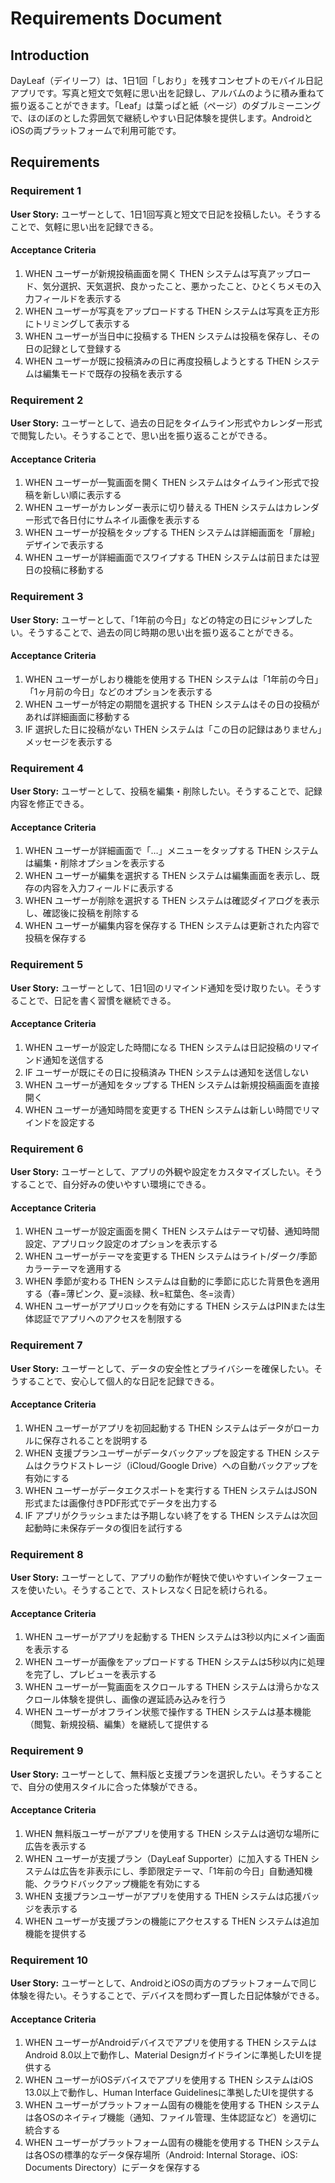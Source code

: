 # Requirements Document

## Introduction

DayLeaf（デイリーフ）は、1日1回「しおり」を残すコンセプトのモバイル日記アプリです。写真と短文で気軽に思い出を記録し、アルバムのように積み重ねて振り返ることができます。「Leaf」は葉っぱと紙（ページ）のダブルミーニングで、ほのぼのとした雰囲気で継続しやすい日記体験を提供します。AndroidとiOSの両プラットフォームで利用可能です。

## Requirements

### Requirement 1

**User Story:** ユーザーとして、1日1回写真と短文で日記を投稿したい。そうすることで、気軽に思い出を記録できる。

#### Acceptance Criteria

1. WHEN ユーザーが新規投稿画面を開く THEN システムは写真アップロード、気分選択、天気選択、良かったこと、悪かったこと、ひとくちメモの入力フィールドを表示する
2. WHEN ユーザーが写真をアップロードする THEN システムは写真を正方形にトリミングして表示する
3. WHEN ユーザーが当日中に投稿する THEN システムは投稿を保存し、その日の記録として登録する
4. WHEN ユーザーが既に投稿済みの日に再度投稿しようとする THEN システムは編集モードで既存の投稿を表示する

### Requirement 2

**User Story:** ユーザーとして、過去の日記をタイムライン形式やカレンダー形式で閲覧したい。そうすることで、思い出を振り返ることができる。

#### Acceptance Criteria

1. WHEN ユーザーが一覧画面を開く THEN システムはタイムライン形式で投稿を新しい順に表示する
2. WHEN ユーザーがカレンダー表示に切り替える THEN システムはカレンダー形式で各日付にサムネイル画像を表示する
3. WHEN ユーザーが投稿をタップする THEN システムは詳細画面を「扉絵」デザインで表示する
4. WHEN ユーザーが詳細画面でスワイプする THEN システムは前日または翌日の投稿に移動する

### Requirement 3

**User Story:** ユーザーとして、「1年前の今日」などの特定の日にジャンプしたい。そうすることで、過去の同じ時期の思い出を振り返ることができる。

#### Acceptance Criteria

1. WHEN ユーザーがしおり機能を使用する THEN システムは「1年前の今日」「1ヶ月前の今日」などのオプションを表示する
2. WHEN ユーザーが特定の期間を選択する THEN システムはその日の投稿があれば詳細画面に移動する
3. IF 選択した日に投稿がない THEN システムは「この日の記録はありません」メッセージを表示する

### Requirement 4

**User Story:** ユーザーとして、投稿を編集・削除したい。そうすることで、記録内容を修正できる。

#### Acceptance Criteria

1. WHEN ユーザーが詳細画面で「…」メニューをタップする THEN システムは編集・削除オプションを表示する
2. WHEN ユーザーが編集を選択する THEN システムは編集画面を表示し、既存の内容を入力フィールドに表示する
3. WHEN ユーザーが削除を選択する THEN システムは確認ダイアログを表示し、確認後に投稿を削除する
4. WHEN ユーザーが編集内容を保存する THEN システムは更新された内容で投稿を保存する

### Requirement 5

**User Story:** ユーザーとして、1日1回のリマインド通知を受け取りたい。そうすることで、日記を書く習慣を継続できる。

#### Acceptance Criteria

1. WHEN ユーザーが設定した時間になる THEN システムは日記投稿のリマインド通知を送信する
2. IF ユーザーが既にその日に投稿済み THEN システムは通知を送信しない
3. WHEN ユーザーが通知をタップする THEN システムは新規投稿画面を直接開く
4. WHEN ユーザーが通知時間を変更する THEN システムは新しい時間でリマインドを設定する

### Requirement 6

**User Story:** ユーザーとして、アプリの外観や設定をカスタマイズしたい。そうすることで、自分好みの使いやすい環境にできる。

#### Acceptance Criteria

1. WHEN ユーザーが設定画面を開く THEN システムはテーマ切替、通知時間設定、アプリロック設定のオプションを表示する
2. WHEN ユーザーがテーマを変更する THEN システムはライト/ダーク/季節カラーテーマを適用する
3. WHEN 季節が変わる THEN システムは自動的に季節に応じた背景色を適用する（春=薄ピンク、夏=淡緑、秋=紅葉色、冬=淡青）
4. WHEN ユーザーがアプリロックを有効にする THEN システムはPINまたは生体認証でアプリへのアクセスを制限する

### Requirement 7

**User Story:** ユーザーとして、データの安全性とプライバシーを確保したい。そうすることで、安心して個人的な日記を記録できる。

#### Acceptance Criteria

1. WHEN ユーザーがアプリを初回起動する THEN システムはデータがローカルに保存されることを説明する
2. WHEN 支援プランユーザーがデータバックアップを設定する THEN システムはクラウドストレージ（iCloud/Google Drive）への自動バックアップを有効にする
3. WHEN ユーザーがデータエクスポートを実行する THEN システムはJSON形式または画像付きPDF形式でデータを出力する
4. IF アプリがクラッシュまたは予期しない終了をする THEN システムは次回起動時に未保存データの復旧を試行する

### Requirement 8

**User Story:** ユーザーとして、アプリの動作が軽快で使いやすいインターフェースを使いたい。そうすることで、ストレスなく日記を続けられる。

#### Acceptance Criteria

1. WHEN ユーザーがアプリを起動する THEN システムは3秒以内にメイン画面を表示する
2. WHEN ユーザーが画像をアップロードする THEN システムは5秒以内に処理を完了し、プレビューを表示する
3. WHEN ユーザーが一覧画面をスクロールする THEN システムは滑らかなスクロール体験を提供し、画像の遅延読み込みを行う
4. WHEN ユーザーがオフライン状態で操作する THEN システムは基本機能（閲覧、新規投稿、編集）を継続して提供する

### Requirement 9

**User Story:** ユーザーとして、無料版と支援プランを選択したい。そうすることで、自分の使用スタイルに合った体験ができる。

#### Acceptance Criteria

1. WHEN 無料版ユーザーがアプリを使用する THEN システムは適切な場所に広告を表示する
2. WHEN ユーザーが支援プラン（DayLeaf Supporter）に加入する THEN システムは広告を非表示にし、季節限定テーマ、「1年前の今日」自動通知機能、クラウドバックアップ機能を有効にする
3. WHEN 支援プランユーザーがアプリを使用する THEN システムは応援バッジを表示する
4. WHEN ユーザーが支援プランの機能にアクセスする THEN システムは追加機能を提供する

### Requirement 10

**User Story:** ユーザーとして、AndroidとiOSの両方のプラットフォームで同じ体験を得たい。そうすることで、デバイスを問わず一貫した日記体験ができる。

#### Acceptance Criteria

1. WHEN ユーザーがAndroidデバイスでアプリを使用する THEN システムはAndroid 8.0以上で動作し、Material Designガイドラインに準拠したUIを提供する
2. WHEN ユーザーがiOSデバイスでアプリを使用する THEN システムはiOS 13.0以上で動作し、Human Interface Guidelinesに準拠したUIを提供する
3. WHEN ユーザーがプラットフォーム固有の機能を使用する THEN システムは各OSのネイティブ機能（通知、ファイル管理、生体認証など）を適切に統合する
4. WHEN ユーザーがプラットフォーム固有の機能を使用する THEN システムは各OSの標準的なデータ保存場所（Android: Internal Storage、iOS: Documents Directory）にデータを保存する
